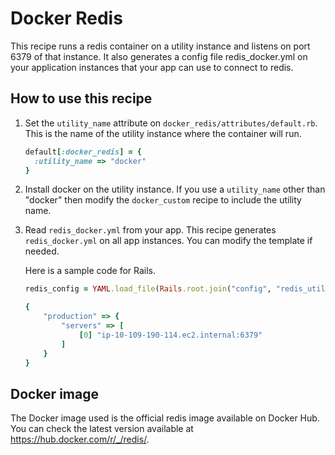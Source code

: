 # Docker Redis

This recipe runs a redis container on a utility instance and listens on port 6379 of that instance. It also generates a config file redis_docker.yml on your application instances that your app can use to connect to redis.

## How to use this recipe

1. Set the `utility_name` attribute on `docker_redis/attributes/default.rb`. This is the name of the utility instance where the container will run.

      ```ruby
      default[:docker_redis] = {
        :utility_name => "docker"
      }

      ```

2. Install docker on the utility instance. If you use a `utility_name` other than "docker" then modify the `docker_custom` recipe to include the utility name.

3. Read `redis_docker.yml` from your app. This recipe generates `redis_docker.yml` on all app instances. You can modify the template if needed.

      Here is a sample code for Rails.

      ```ruby
      redis_config = YAML.load_file(Rails.root.join("config", "redis_util.yml"))

      {
          "production" => {
              "servers" => [
                  [0] "ip-10-109-190-114.ec2.internal:6379"
              ]
          }
      }
      ```

## Docker image

The Docker image used is the official redis image available on Docker Hub. You can check the latest version available at https://hub.docker.com/r/_/redis/.

